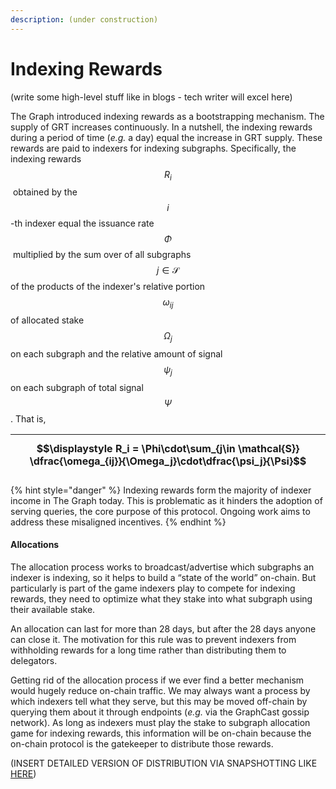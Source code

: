 ```yaml
---
description: (under construction)
---
```


# Indexing Rewards

(write some high-level stuff like in blogs - tech writer will excel here)



The Graph introduced indexing rewards as a bootstrapping mechanism. The supply of GRT increases continuously. In a nutshell, the indexing rewards during a period of time (_e.g._ a day) equal the increase in GRT supply. These rewards are paid to indexers for indexing subgraphs. Specifically, the indexing rewards $$R_i$$​ obtained by the $$i$$-th indexer equal the issuance rate $$\Phi$$​ multiplied by the sum over of all subgraphs $$j\in\mathcal{S}$$ of the products of the indexer's relative portion $$\omega_{ij}$$ of allocated stake $$\Omega_j$$ on each subgraph and the relative amount of signal $$\psi_j$$ on each subgraph of total signal $$\Psi$$. That is,

| $$\displaystyle R_i = \Phi\cdot\sum_{j\in \mathcal{S}} \dfrac{\omega_{ij}}{\Omega_j}\cdot\dfrac{\psi_j}{\Psi}$$ |
| :-------------------------------------------------------------------------------------------------------------: |

{% hint style="danger" %}
Indexing rewards form the majority of indexer income in The Graph today. This is problematic as it hinders the adoption of serving queries, the core purpose of this protocol. Ongoing work aims to address these misaligned incentives.
{% endhint %}





#### Allocations

The allocation process works to broadcast/advertise which subgraphs an indexer is indexing, so it helps to build a “state of the world” on-chain. But particularly is part of the game indexers play to compete for indexing rewards, they need to optimize what they stake into what subgraph using their available stake.&#x20;

An allocation can last for more than 28 days, but after the 28 days anyone can close it. The motivation for this rule was to prevent indexers from withholding rewards for a long time rather than distributing them to delegators.&#x20;

Getting rid of the allocation process if we ever find a better mechanism would hugely reduce on-chain traffic. We may always want a process by which indexers tell what they serve, but this may be moved off-chain by querying them about it through endpoints (_e.g._ via the GraphCast gossip network). As long as indexers must play the stake to subgraph allocation game for indexing rewards, this information will be on-chain because the on-chain protocol is the gatekeeper to distribute those rewards.



(INSERT DETAILED VERSION OF DISTRIBUTION VIA SNAPSHOTTING LIKE [HERE](https://forum.thegraph.com/t/gip-0034-the-graph-arbitrum-deployment-with-a-new-rewards-issuance-and-distribution-mechanism/3418))

